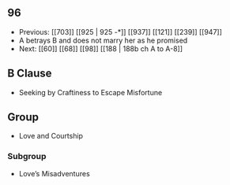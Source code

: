 ## 96
- Previous: [[703]] [[925 | 925 -*]] [[937]] [[121]] [[239]] [[947]] 
- A betrays B and does not marry her as he promised
- Next: [[60]] [[68]] [[98]] [[188 | 188b ch A to A-8]] 

## B Clause
- Seeking by Craftiness to Escape Misfortune

## Group
- Love and Courtship

### Subgroup
- Love’s Misadventures


